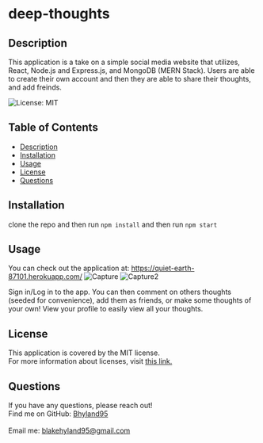 # deep-thoughts

## Description
This application is a take on a simple social media website that utilizes, React, Node.js and Express.js, and MongoDB (MERN Stack). Users are able to create their own account and then they are able to share their thoughts, and add freinds.

![License: MIT](https://img.shields.io/badge/License-MIT-yellow.svg)
 
 ## Table of Contents
  - [Description](#description)
  - [Installation](#installation)
  - [Usage](#usage)
  - [License](#license)
  - [Questions](#questions)

## Installation
clone the repo and then 
run `npm install` and then 
run `npm start` 

## Usage
You can check out the application at: https://quiet-earth-87101.herokuapp.com/
![Capture](https://user-images.githubusercontent.com/84405590/150448073-86672647-6b3c-41eb-9afb-99d3f1da2d7b.PNG)
![Capture2](https://user-images.githubusercontent.com/84405590/150448079-5d710e18-c05d-496b-b3e5-c0ae9cf9135a.PNG)


Sign in/Log in to the app. You can then comment on others thoughts (seeded for convenience), add them as friends, or make some thoughts of your own! View your profile to easily view all your thoughts. 

  ## License
  This application is covered by the MIT license. 
  <br />
  For more information about licenses, visit [this link.](https://docs.github.com/en/repositories/managing-your-repositorys-settings-and-features/customizing-your-repository/licensing-a-repository)
  


## Questions
If you have any questions, please reach out! 
<br />
Find me on GitHub: [Bhyland95](https://github.com/Bhyland95)<br />
<br />
Email me: blakehyland95@gmail.com
